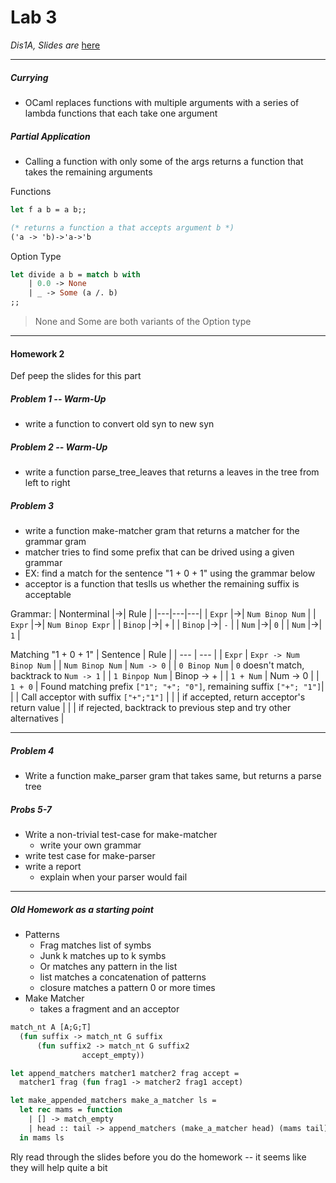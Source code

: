 <h1>Lab 3</h1>

_Dis1A, Slides are_ [here](https://piazza.com/ucla/fall2019/cs131/resources)

---

<h5>Currying</h5>

   * OCaml replaces functions with multiple arguments with a series of lambda functions that each take one argument

<h5>Partial Application</h5> 

  * Calling a function with only some of the args returns a function that takes the remaining arguments

Functions

```OCaml
let f a b = a b;;

(* returns a function a that accepts argument b *)
('a -> 'b)->'a->'b
```

Option Type

```OCaml
let divide a b = match b with
    | 0.0 -> None
    | _ -> Some (a /. b)
;;
```

>None and Some are both variants of the Option type

---

<h4>Homework 2</h4>

Def peep the slides for this part

<h5>Problem 1 -- Warm-Up</h5>

  * write a function to convert old syn to new syn

<h5>Problem 2 -- Warm-Up</h5>

  * write a function parse_tree_leaves that returns a leaves in the tree from left to right 

<h5>Problem 3</h5>

  * write a function make-matcher gram that returns a matcher for the grammar gram
  * matcher tries to find some prefix that can be drived using a given grammar
  * EX: find a match for the sentence "1 + 0 + 1" using the grammar below
  * acceptor is a function that teslls us whether the remaining suffix is acceptable

Grammar:
| Nonterminal |->| Rule |
|---|---|---|
| `Expr` |->| `Num Binop Num` |
| `Expr` |->| `Num Binop Expr` |
| `Binop` |->| `+` |
| `Binop` |->| `-` |
| `Num` |->| `0` | 
| `Num` |->| `1` |

Matching "1 + 0 + 1"
| Sentence | Rule |
| --- | --- |
| `Expr` | `Expr -> Num Binop Num` |
| `Num Binop Num` | `Num -> 0` |
| `0 Binop Num` | `0` doesn't match, backtrack to `Num -> 1` |
| `1 Binpop Num` | Binop -> + |
| `1 + Num` | Num -> 0 | 
| `1 + 0` | Found matching prefix `["1"; "+"; "0"]`, remaining suffix `["+"; "1"]`|
|       |  Call acceptor with suffix `["+";"1"]` |
|       | if accepted, return acceptor's return value |
|       | if rejected, backtrack to previous step and try other alternatives |


---

<h5>Problem 4</h5>

   * Write a function make_parser gram that takes same, but returns a parse tree

<h5>Probs 5-7 </h5>

  * Write a non-trivial test-case for make-matcher
    - write your own grammar
  * write test case for make-parser
  * write a report
    - explain when your parser would fail
  
---
  
<h5>Old Homework as a starting point</h5>

  * Patterns
    - Frag matches list of symbs
    - Junk k matches up to k symbs
    - Or matches any pattern in the list
    - list matches a concatenation of patterns
    - closure matches a pattern 0 or more times
  * Make Matcher
    - takes a fragment and an acceptor


```OCaml
match_nt A [A;G;T]
  (fun suffix -> match_nt G suffix
      (fun suffix2 -> match_nt G suffix2
                accept_empty))

let append_matchers matcher1 matcher2 frag accept = 
  matcher1 frag (fun frag1 -> matcher2 frag1 accept)

let make_appended_matchers make_a_matcher ls = 
  let rec mams = function
    | [] -> match_empty
    | head :: tail -> append_matchers (make_a_matcher head) (mams tail)
  in mams ls
```

Rly read through the slides before you do the homework -- it seems like they will help quite a bit